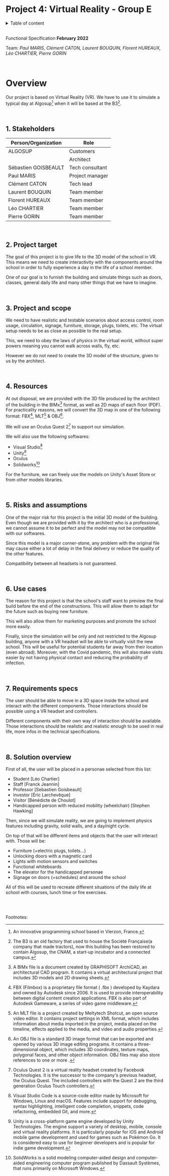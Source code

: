 # Project 4: Virtual Reality - Group E

<details>
<summary>Table of content</summary>

- [Project 4: Virtual Reality - Group E](#project-4-virtual-reality---group-e)
- [Overview](#overview)
  - [1. Stakeholders](#1-stakeholders)
  - [2. Project target](#2-project-target)
  - [3. Project and scope](#3-project-and-scope)
  - [4. Resources](#4-resources)
  - [5. Risks and assumptions](#5-risks-and-assumptions)
  - [6. Use cases](#6-use-cases)
  - [7. Requirements specs](#7-requirements-specs)
  - [8. Solution overview](#8-solution-overview)

</details>
<br>

Functional Specification **February 2022**

Team: _Paul MARIS, Clément CATON, Laurent BOUQUIN, Florent HUREAUX, Léo CHARTIER, Pierre GORIN_

<br>

# Overview

Our project is based on Virtual Reality (VR). We have to use it to simulate a typical day at Algosup[^1] when it will be based at the B3[^2].

<br>

## 1. Stakeholders

| Person/Organization  | Role            |
| -------------------- | --------------- |
| ALGOSUP              | Customers       |
|                      | Architect       |
| Sébastien GOISBEAULT | Tech consultant |
| Paul MARIS           | Project manager |
| Clément CATON        | Tech lead       |
| Laurent BOUQUIN      | Team member     |
| Florent HUREAUX      | Team member     |
| Léo CHARTIER         | Team member     |
| Pierre GORIN         | Team member     |

<br>

## 2. Project target

The goal of this project is to give life to the 3D model of the school in VR. This means we need to create interactivity with the components around the school in order to fully experience a day in the life of a school member.

One of our goal is to furnish the building and simulate things such as doors, classes, general daily life and many other things that we have to imagine.

<br>

## 3. Project and scope

We need to have realistic and testable scenarios about access control, room usage, circulation, signage, furniture, storage, plugs, toilets, etc.
The virtual setup needs to be as close as possible to the real setup.

This, we need to obey the laws of physics in the virtual world, without super powers meaning you cannot walk across walls, fly, etc.

However we do not need to create the 3D model of the structure, given to us by the architect.

<br>

## 4. Resources

At out disposal, we are provided with the 3D file produced by the architect of the building in the BIMx[^3] format, as well as 2D maps of each floor (PDF). For practicality reasons, we will convert the 3D map in one of the following format: FBX[^4], MLT[^5] & OBJ[^6].

We will use an Oculus Quest 2[^7] to support our simulation.

We will also use the following softwares:
- Visual Studio[^8]
- Unity[^9]
- Oculus
- Solidworks[^10]

For the furniture, we can freely use the models on Unity's Asset Store or from other models libraries.

<br>

## 5. Risks and assumptions

One of the major risk for this project is the initial 3D model of the building. Even though we are provided with it by the architect who is a professional, we cannot assume it to be perfect and the model may not be compatible with our softwares.

Since this model is a major corner-stone, any problem with the original file may cause either a lot of delay in the final delivery or reduce the quality of the other features.

Compatibility between all headsets is not guaranteed.

<br>

## 6. Use cases

The reason for this project is that the school's staff want to preview the final build before the end of the constructions. This will allow them to adapt for the future such as buying new furniture.

This will also allow them for marketing purposes and promote the school more easily.

Finally, since the simulation will be only and not restricted to the Algosup building, anyone with a VR headset will be able to virtually visit the new school.
This will be useful for potential students far away from their location (even abroad).
Moreover, with the Covid pandemic, this will also make visits easier by not having physical contact and reducing the probability of infection.

<br>

## 7. Requirements specs

The user should be able to move in a 3D space inside the school and interact with the different components.
Those interactions should be possible using a VR headset and controllers.

Different components with their own way of interaction should be available.
Those interactions should be realistic and realistic enough to be used in real life, more infos in the technical specifications.

<br>

## 8. Solution overview

First of all, the user will be placed in a personae selected from this list:
- Student [Léo Chartier]
- Staff [Franck Jeannin]
- Professor [Sebastien Goisbeault]
- Investor [Éric Larchevêque]
- Visitor [Bénédicte de Choulot]
- Handicapped person with reduced mobility (wheelchair) [Stephen Hawking]

Then, since we will simulate reality, we are going to implement physics features including gravity, solid walls, and a day/night cycle.

On top of that will be different items and objects that the user will interact with. Those will be:
- Furniture (+electric plugs, toilets...)
- Unlocking doors with a magnetic card
- Lights with motion sensors and switches
- Functional whiteboards
- The elevator for the handicapped personae
- Signage on doors (+schedules) and around the school

All of this will be used to recreate different situations of the daily life at school with courses, lunch time or fire exercises.

<br><br>

Footnotes:
[^1]: An innovative programming school based in Vierzon, France.

[^2]: The B3 is an old factory that used to house the Société Française(a company that made tractors), now this building has been restored to contain Algosup, the CNAM, a start-up incubator and a connected campus.

[^3]: A BIMx file is a document created by GRAPHISOFT ArchiCAD, an architectural CAD program. It contains a virtual architectural project that includes 3D models and 2D drawing sheets.

[^4]: FBX (Filmbox) is a proprietary file format ( .fbx ) developed by Kaydara and owned by Autodesk since 2006. It is used to provide interoperability between digital content creation applications. FBX is also part of Autodesk Gameware, a series of video game middleware.

[^5]: An MLT file is a project created by Meltytech Shotcut, an open source video editor. It contains project settings in XML format, which includes information about media imported in the project, media placed on the timeline, effects applied to the media, and video and audio properties.

[^6]: An OBJ file is a standard 3D image format that can be exported and opened by various 3D image editing programs. It contains a three-dimensional object, which includes 3D coordinates, texture maps, polygonal faces, and other object information. OBJ files may also store references to one or more .

[^7]: Oculus Quest 2 is a virtual reality headset created by Facebook Technologies. It is the successor to the company's previous headset, the Oculus Quest.
The included controllers with the Quest 2 are the third generation Oculus Touch controllers.

[^8]: Visual Studio Code is a source-code editor made by Microsoft for Windows, Linux and macOS. Features include support for debugging, syntax highlighting, intelligent code completion, snippets, code refactoring, embedded Git, and more.

[^9]: Unity is a cross-platform game engine developed by Unity Technologies. The engine support a variety of desktop, mobile, console and virtual reality platforms. It is particularly popular for iOS and Android mobile game development and used for games such as Pokémon Go. It is considered easy to use for beginner developers and is popular for indie game development.

[^10]: SolidWorks is a solid modeling computer-aided design and computer-aided engineering computer program published by Dassault Systèmes, that runs primarily on Microsoft Windows.



